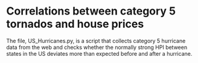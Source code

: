 # Correlations between category 5 tornados and house prices

The file, US_Hurricanes.py, is a script that collects category 5 hurricane data from the web and checks whether the normally strong HPI between states in the US deviates more than expected before and after a hurricane.
